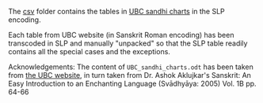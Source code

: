 The [csv](./csv) folder contains the tables in [UBC sandhi charts](./UBC_sandhi_charts.odt) in the SLP encoding.

Each table from UBC website (in Sanskrit Roman encoding) has been transcoded in SLP and manually "unpacked" 
so that the SLP table readily contains all the special cases and the exceptions.

Acknowledgements:
The content of `UBC_sandhi_charts.odt` has been taken from [the UBC website](https://ubcsanskrit.ca/lesson3/sandhicharts.html), in turn taken from  Dr. Ashok Aklujkar's
Sanskrit: An Easy Introduction to an Enchanting Language
(Svādhyāya: 2005) Vol. 1B pp. 64-66
